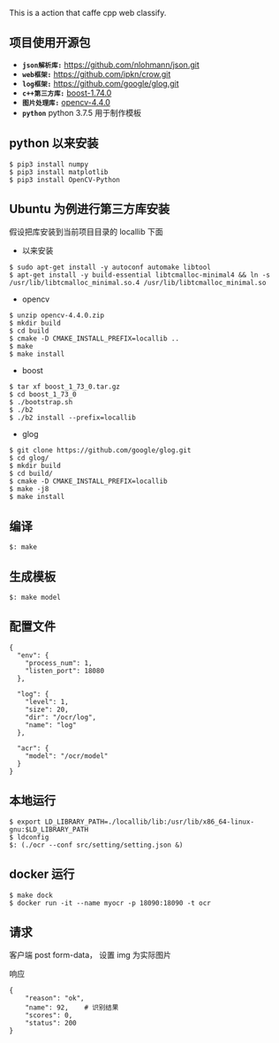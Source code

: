 This is a action that caffe cpp web classify.

## 项目使用开源包
 
- **`json解析库:`**  https://github.com/nlohmann/json.git
- **`web框架:`** https://github.com/ipkn/crow.git
- **`log框架:`** https://github.com/google/glog.git
- **`c++第三方库:`** [boost-1.74.0](https://dl.bintray.com/boostorg/release/1.74.0/source/boost_1_74_0.tar.gz) 
- **`图片处理库:`** [opencv-4.4.0](https://opencv.org/releases/)
- **`python`** python 3.7.5 用于制作模板

## python 以来安装

```
$ pip3 install numpy
$ pip3 install matplotlib
$ pip3 install OpenCV-Python
```

## Ubuntu 为例进行第三方库安装

假设把库安装到当前项目目录的 locallib 下面

- 以来安装

```
$ sudo apt-get install -y autoconf automake libtool
$ apt-get install -y build-essential libtcmalloc-minimal4 && ln -s /usr/lib/libtcmalloc_minimal.so.4 /usr/lib/libtcmalloc_minimal.so
```

- opencv

```
$ unzip opencv-4.4.0.zip
$ mkdir build
$ cd build
$ cmake -D CMAKE_INSTALL_PREFIX=locallib ..
$ make 
$ make install
```

- boost

```
$ tar xf boost_1_73_0.tar.gz
$ cd boost_1_73_0
$ ./bootstrap.sh
$ ./b2
$ ./b2 install --prefix=locallib
```

- glog

```
$ git clone https://github.com/google/glog.git
$ cd glog/
$ mkdir build
$ cd build/
$ cmake -D CMAKE_INSTALL_PREFIX=locallib
$ make -j8
$ make install
```


## 编译

```
$: make
```

## 生成模板

```
$: make model
```

## 配置文件

```
{
  "env": {
    "process_num": 1,
    "listen_port": 18080
  },

  "log": {
    "level": 1,
    "size": 20,
    "dir": "/ocr/log",
    "name": "log"
  },

  "acr": {
    "model": "/ocr/model"
  }
}
```

## 本地运行

```
$ export LD_LIBRARY_PATH=./locallib/lib:/usr/lib/x86_64-linux-gnu:$LD_LIBRARY_PATH
$ ldconfig
$: (./ocr --conf src/setting/setting.json &)
```

## docker 运行

```
$ make dock
$ docker run -it --name myocr -p 18090:18090 -t ocr
```

## 请求

客户端 post form-data， 设置 img 为实际图片

响应

```
{
    "reason": "ok",
    "name": 92,    # 识别结果
    "scores": 0,
    "status": 200
}
```

